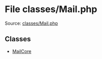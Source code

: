 File classes/Mail.php
=========

Source: [classes/Mail.php](https://github.com/PrestaShop/PrestaShop/blob/1.6.0.7/classes/Mail.php)


Classes
-------

* [MailCore](class.MailCore.md)

